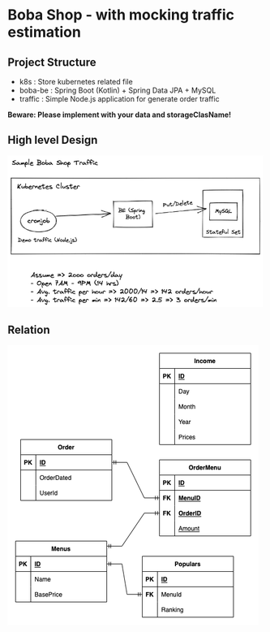 # Boba Shop - with mocking traffic estimation

## Project Structure

- k8s : Store kubernetes related file
- boba-be : Spring Boot (Kotlin) + Spring Data JPA + MySQL
- traffic : Simple Node.js application for generate order traffic  

**Beware: Please implement with your data and  storageClasName!**

## High level Design
![High Level Design](high-level-design.png "High Level Design")

## Relation
![ER-Diagram](erd.drawio.png "ER-Diagram")
